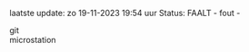 laatste update: 
zo 19-11-2023 19:54   uur 
Status: FAALT - fout - 
<div class="service R">git</div><div class="service Y">microstation</div>